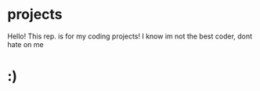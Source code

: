 # projects
Hello! This rep. is for my coding projects!
 I know im not the best coder, dont hate on me
# :)
